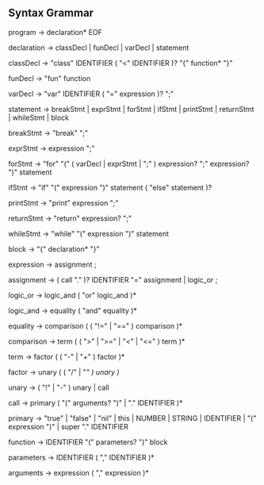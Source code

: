 ## Syntax Grammar

program        → declaration* EOF

declaration    → classDecl 
               | funDecl
               | varDecl
               | statement

classDecl      → "class" IDENTIFIER ( "<" IDENTIFIER )? "{" function* "}"

funDecl        → "fun" function

varDecl        → "var" IDENTIFIER ( "=" expression )? ";"

statement      → breakStmt
               | exprStmt
               | forStmt
               | ifStmt
               | printStmt
               | returnStmt
               | whileStmt
               | block

breakStmt      → "break" ";"

exprStmt       → expression ";"

forStmt        → "for" "(" ( varDecl | exprStmt | ";" ) expression? ";" expression? ")" statement

ifStmt         → "if" "(" expression ")" statement ( "else" statement )?

printStmt      → "print" expression ";"

returnStmt     → "return" expression? ";"

whileStmt      → "while" "(" expression ")" statement

block          → "{" declaration* "}"

expression     → assignment ;

assignment     → ( call "." )? IDENTIFIER "=" assignment 
               | logic_or ;

logic_or       → logic_and ( "or" logic_and )*

logic_and      → equality ( "and" equality )*

equality       → comparison ( ( "!=" | "==" ) comparison )*

comparison     → term ( ( ">" | ">=" | "<" | "<=" ) term )*

term           → factor ( ( "-" | "+" ) factor )*

factor         → unary ( ( "/" | "*" ) unary )*

unary          → ( "!" | "-" ) unary 
               | call

call           → primary ( "(" arguments? ")"  | "." IDENTIFIER )*

primary        → "true" | "false" | "nil" | this
               | NUMBER | STRING | IDENTIFIER | "(" expression ")"
               | super "." IDENTIFIER

function       → IDENTIFIER "(" parameters? ")" block

parameters     → IDENTIFIER ( "," IDENTIFIER )*

arguments      → expression ( "," expression )*               